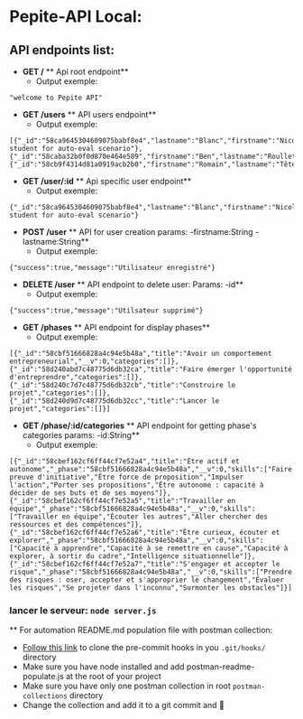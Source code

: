 # Pepite-API Local:

## API endpoints list:
* **GET /**
** Api root endpoint**
    * Output exemple:
```
"welcome to Pepite API"
```
* **GET /users**
** API users endpoint**
    * Output exemple:
```
[{"_id":"58ca9645304609075babf8e4","lastname":"Blanc","firstname":"Nicolas","_comment":"virgin student for auto-eval scenario"},{"_id":"58caba32b0f0d870e464e589","firstname":"Ben","lastname":"Roullet","__v":0},{"_id":"58cb9f4314d81a0919acb2b0","firstname":"Romain","lastname":"Tête","__v":0}]
```
* **GET /user/:id**
** Api specific user endpoint**
    * Output exemple:
```
{"_id":"58ca9645304609075babf8e4","lastname":"Blanc","firstname":"Nicolas","_comment":"virgin student for auto-eval scenario"}
```
* **POST /user**
** API for user creation
params:
-firstname:String
-lastname:String**
    * Output exemple:
```
{"success":true,"message":"Utilisateur enregistré"}
```
* **DELETE /user**
** API endpoint to delete user:
Params:
-id**
    * Output exemple:
```
{"success":true,"message":"Utilsateur supprimé"}
```
* **GET /phases**
** API endpoint for display phases**
    * Output exemple:
```
[{"_id":"58cbf51666828a4c94e5b48a","title":"Avoir un comportement entrepreneurial","__v":0,"categories":[]},{"_id":"58d240abd7c48775d6db32ca","title":"Faire émerger l'opportunité d'entreprendre","categories":[]},{"_id":"58d240c7d7c48775d6db32cb","title":"Construire le projet","categories":[]},{"_id":"58d240d9d7c48775d6db32cc","title":"Lancer le projet","categories":[]}]
```
* **GET /phase/:id/categories**
** API endpoint for getting phase's categories
params:
-id:String**
    * Output exemple:
```
[{"_id":"58cbef162cf6ff44cf7e52a4","title":"Être actif et autonome","_phase":"58cbf51666828a4c94e5b48a","__v":0,"skills":["Faire preuve d'initiative","Être force de proposition","Impulser l'action","Porter ses propositions","Être autonome : capacité à décider de ses buts et de ses moyens"]},{"_id":"58cbef162cf6ff44cf7e52a5","title":"Travailler en équipe","_phase":"58cbf51666828a4c94e5b48a","__v":0,"skills":["Travailler en équipe","Écouter les autres","Aller chercher des ressources et des compétences"]},{"_id":"58cbef162cf6ff44cf7e52a6","title":"Être curieux, écouter et explorer","_phase":"58cbf51666828a4c94e5b48a","__v":0,"skills":["Capacité à apprendre","Capacité à se remettre en cause","Capacité à explorer, à sortir du cadre","Intelligence situationnelle"]},{"_id":"58cbef162cf6ff44cf7e52a7","title":"S'engager et accepter le risque","_phase":"58cbf51666828a4c94e5b48a","__v":0,"skills":["Prendre des risques : oser, accepter et s'approprier le changement","Évaluer les risques","Se projeter dans l'inconnu","Surmonter les obstacles"]}]
```


### lancer le serveur: `node server.js`
** For automation README.md population file with postman collection:
* [Follow this link](http://git.skilvioo.net/team/api-doc-hook) to clone the pre-commit hooks in you `.git/hooks/` directory
* Make sure you have node installed and add postman-readme-populate.js at the root of your project
* Make sure you have only one postman collection in root `postman-collections` directory
* Change the collection and add it to a git commit and :tada:
